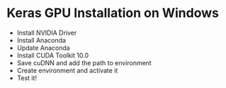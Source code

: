# Keras GPU Installation on Windows

* Install NVIDIA Driver
* Install Anaconda
* Update Anaconda
* Install CUDA Toolkit 10.0
* Save cuDNN and add the path to environment
* Create environment and activate it
* Test it!
